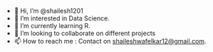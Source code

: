 - 👋 Hi, I’m @shailesh1201
- 👀 I’m interested in Data Science.
- 🌱 I’m currently learning R.
- 💞️ I’m looking to collaborate on different projects
- 📫 How to reach me : Contact on shaileshwafelkar12@gmail.com.

<!---
shailesh1201/shailesh1201 is a ✨ special ✨ repository because its `README.md` (this file) appears on your GitHub profile.
You can click the Preview link to take a look at your changes.
--->
